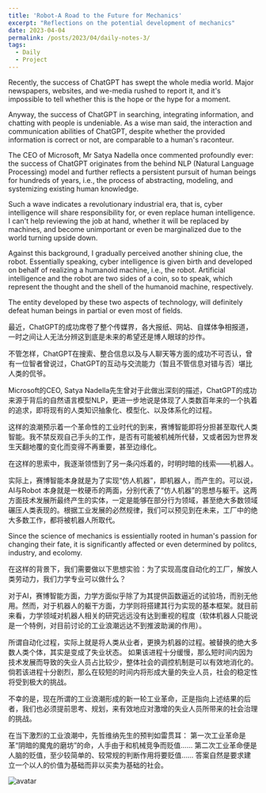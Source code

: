 ```yaml
---
title: 'Robot-A Road to the Future for Mechanics'
excerpt: "Reflections on the potential development of mechanics"
date: 2023-04-04
permalink: /posts/2023/04/daily-notes-3/
tags:
  - Daily
  - Project
---
```


Recently, the success of ChatGPT has swept the whole media world. Major newspapers, websites, and we-media rushed to report it, and it's impossible to tell whether this is the hope or the hype for a moment.

Anyway, the success of ChatGPT in searching, integrating information, and chatting with people is undeniable. As a wise man said, the interaction and communication abilities of ChatGPT, despite whether the provided information is correct or not, are comparable to a human's raconteur.

The CEO of Microsoft, Mr Satya Nadella once commented profoundly ever: the success of ChatGPT originates from the behind NLP (Natural Language Processing) model and further reflects a persistent pursuit of human beings for hundreds of years, i.e., the process of abstracting, modeling, and systemizing existing human knowledge.

Such a wave indicates a revolutionary industrial era, that is, cyber intelligence will share responsibility for, or even replace human intelligence. I can't help reviewing the job at hand, whether it will be replaced by machines, and become unimportant or even be marginalized due to the world turning upside down.

Against this background, I gradually perceived another shining clue, the robot. Essentially speaking, cyber intelligence is given birth and developed on behalf of realizing a humanoid machine, i.e., the robot. Artificial intelligence and the robot are two sides of a coin, so to speak, which represent the thought and the shell of the humanoid machine, respectively.

The entity developed by these two aspects of technology, will definitely defeat human beings in partial or even most of fields.

最近，ChatGPT的成功席卷了整个传媒界，各大报纸、网站、自媒体争相报道，一时之间让人无法分辨这到底是未来的希望还是博人眼球的炒作。

不管怎样，ChatGPT在搜索、整合信息以及与人聊天等方面的成功不可否认，曾有一位智者曾说过，ChatGPT的互动与交流能力（暂且不管信息对错与否）堪比人类的侃爷。

Microsoft的CEO, Satya Nadella先生曾对于此做出深刻的描述，ChatGPT的成功来源于背后的自然语言模型NLP，更进一步地说是体现了人类数百年来的一个执着的追求，即将现有的人类知识抽象化、模型化、以及体系化的过程。

这样的浪潮预示着一个革命性的工业时代的到来，赛博智能即将分担甚至取代人类智能。我不禁反观自己手头的工作，是否有可能被机械所代替，又或者因为世界发生天翻地覆的变化而变得不再重要，甚至边缘化。

在这样的思索中，我逐渐领悟到了另一条闪烁着的，时明时暗的线索——机器人。

实际上，赛博智能本身就是为了实现“仿人机器”，即机器人，而产生的。可以说，AI与Robot 本身就是一枚硬币的两面，分别代表了“仿人机器”的思想与躯干。这两方面技术发展所最终产生的实体，一定是能够在部分行为领域，甚至绝大多数领域碾压人类表现的。根据工业发展的必然规律，我们可以预见到在未来，工厂中的绝大多数工作，都将被机器人所取代。

Since the science of mechanics is essientially rooted in human's passion for changing their fate, it is significantly affected or even determined by politcs, industry, and ecolomy. 

在这样的背景下，我们需要做以下思想实验：为了实现高度自动化的工厂，解放人类劳动力，我们力学专业可以做什么？

对于AI，赛博智能方面，力学方面似乎除了为其提供函数逼近的试验场，而别无他用。然而，对于机器人的躯干方面，力学则将搭建其行为实现的基本框架。就目前来看，力学领域对机器人相关的研究远远没有达到重视的程度（软体机器人只能说是一个特例，对目前讨论的工业浪潮远达不到推波助澜的作用）。

所谓自动化过程，实际上就是将人类从业者，更换为机器的过程。被替换的绝大多数人类个体，其实是变成了失业状态。
如果该进程十分缓慢，那么短时间内因为技术发展而导致的失业人员占比较少，整体社会的调控机制是可以有效地消化的。
倘若该进程十分剧烈，那么在较短的时间内将形成大量的失业人员，社会的稳定性将受到极大的挑战。

不幸的是，现在所谓的工业浪潮形成的新一轮工业革命，正是指向上述结果的后者，我们也必须提前思考、规划，来有效地应对激增的失业人员所带来的社会治理的挑战。

在当下激烈的工业浪潮中，先哲维纳先生的预判如雷贯耳：
第一次工业革命是革“阴暗的魔鬼的磨坊”的命，人手由于和机械竞争而贬值……
第二次工业革命便是人脑的贬值，至少较简单的、较常规的判断作用将要贬值……
答案自然是要求建立一个以人的价值为基础而非以买卖为基础的社会。

![avatar](https://raw.githubusercontent.com/Wendong-Huo/Wendong-Huo.github.io/master/images/posts/2023/2023-04-04-03.jpg)